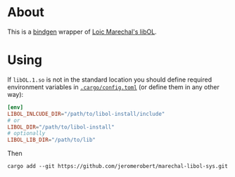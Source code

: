# About

This is a [bindgen](https://github.com/rust-lang/rust-bindgen) wrapper of [Loic Marechal's libOL](https://github.com/LoicMarechal/libOL.git).


# Using

If `libOL.1.so` is not in the standard location you should define required environment variables in
[`.cargo/config.toml`](https://doc.rust-lang.org/cargo/reference/config.html#env) (or define them in any other way):

```toml
[env]
LIBOL_INLCUDE_DIR="/path/to/libol-install/include"
# or
LIBOL_DIR="/path/to/libol-install"
# optionally
LIBOL_LIB_DIR="/path/to/lib"
```

Then

```
cargo add --git https://github.com/jeromerobert/marechal-libol-sys.git
```
